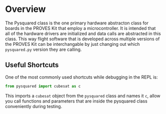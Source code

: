 # Overview
The Pysquared class is the one primary hardware abstracton class for boards in the PROVES Kit that employ a microcontroller. It is intended that all of the hardware drivers are initialized and data calls are abstracted in this class. This way flight software that is developed across multiple versions of the PROVES Kit can be interchangable by just changing out which `pysquared.py` version they are calling. 

## Useful Shortcuts 
One of the most commonly used shortcuts while debugging in the REPL is: 
```py 
from pysquared import cubesat as c
```
This imports a `cubesat` object from the `pysquared` class and names it `c`, allow you call functions and parameters that are inside the pysquared class conveniently during testing. 